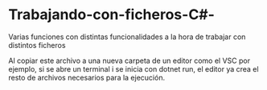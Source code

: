 # Trabajando-con-ficheros-C#-
Varias funciones con distintas funcionalidades a la hora de trabajar con distintos ficheros

Al copiar este archivo a una nueva carpeta de un editor como el VSC por ejemplo, si se abre un terminal i se inicia con dotnet run, el editor ya crea el resto de archivos necesarios para la ejecución.
